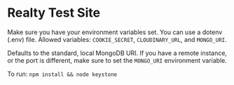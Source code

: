 # Realty Test Site

Make sure you have your environment variables set. You can use a dotenv (.env) file. Allowed variables: `COOKIE_SECRET`, `CLOUDINARY_URL`, and `MONGO_URI`.

Defaults to the standard, local MongoDB URI. If you have a remote instance, or the port is different, make sure to set the `MONGO_URI` environment variable.

To run:
`npm install && node keystone`
